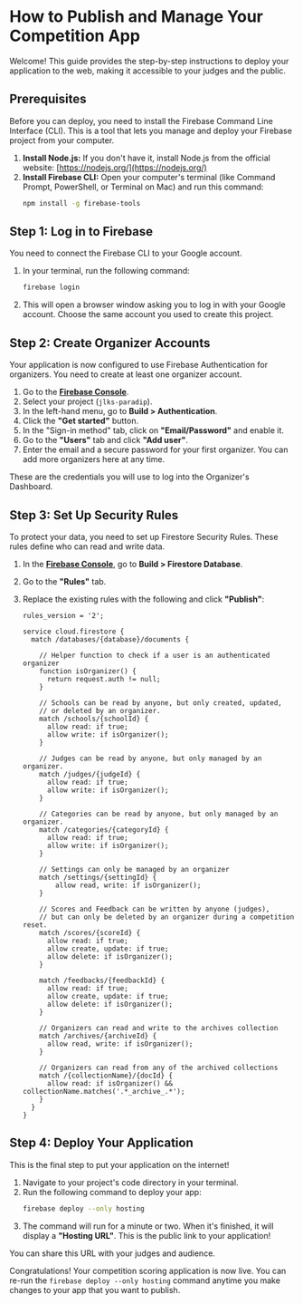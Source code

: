 
# How to Publish and Manage Your Competition App

Welcome! This guide provides the step-by-step instructions to deploy your application to the web, making it accessible to your judges and the public.

## Prerequisites

Before you can deploy, you need to install the Firebase Command Line Interface (CLI). This is a tool that lets you manage and deploy your Firebase project from your computer.

1.  **Install Node.js:** If you don't have it, install Node.js from the official website: [https://nodejs.org/](https://nodejs.org/)
2.  **Install Firebase CLI:** Open your computer's terminal (like Command Prompt, PowerShell, or Terminal on Mac) and run this command:
    ```bash
    npm install -g firebase-tools
    ```

## Step 1: Log in to Firebase

You need to connect the Firebase CLI to your Google account.

1.  In your terminal, run the following command:
    ```bash
    firebase login
    ```
2.  This will open a browser window asking you to log in with your Google account. Choose the same account you used to create this project.

## Step 2: Create Organizer Accounts

Your application is now configured to use Firebase Authentication for organizers. You need to create at least one organizer account.

1.  Go to the **[Firebase Console](https://console.firebase.google.com/)**.
2.  Select your project (`jlks-paradip`).
3.  In the left-hand menu, go to **Build > Authentication**.
4.  Click the **"Get started"** button.
5.  In the "Sign-in method" tab, click on **"Email/Password"** and enable it.
6.  Go to the **"Users"** tab and click **"Add user"**.
7.  Enter the email and a secure password for your first organizer. You can add more organizers here at any time.

These are the credentials you will use to log into the Organizer's Dashboard.

## Step 3: Set Up Security Rules

To protect your data, you need to set up Firestore Security Rules. These rules define who can read and write data.

1.  In the **[Firebase Console](https://console.firebase.google.com/)**, go to **Build > Firestore Database**.
2.  Go to the **"Rules"** tab.
3.  Replace the existing rules with the following and click **"Publish"**:

    ```
    rules_version = '2';

    service cloud.firestore {
      match /databases/{database}/documents {

        // Helper function to check if a user is an authenticated organizer
        function isOrganizer() {
          return request.auth != null;
        }

        // Schools can be read by anyone, but only created, updated,
        // or deleted by an organizer.
        match /schools/{schoolId} {
          allow read: if true;
          allow write: if isOrganizer();
        }

        // Judges can be read by anyone, but only managed by an organizer.
        match /judges/{judgeId} {
          allow read: if true;
          allow write: if isOrganizer();
        }

        // Categories can be read by anyone, but only managed by an organizer.
        match /categories/{categoryId} {
          allow read: if true;
          allow write: if isOrganizer();
        }
        
        // Settings can only be managed by an organizer
        match /settings/{settingId} {
            allow read, write: if isOrganizer();
        }

        // Scores and Feedback can be written by anyone (judges),
        // but can only be deleted by an organizer during a competition reset.
        match /scores/{scoreId} {
          allow read: if true;
          allow create, update: if true;
          allow delete: if isOrganizer();
        }

        match /feedbacks/{feedbackId} {
          allow read: if true;
          allow create, update: if true;
          allow delete: if isOrganizer();
        }

        // Organizers can read and write to the archives collection
        match /archives/{archiveId} {
          allow read, write: if isOrganizer();
        }

        // Organizers can read from any of the archived collections
        match /{collectionName}/{docId} {
          allow read: if isOrganizer() && collectionName.matches('.*_archive_.*');
        }
      }
    }
    ```

## Step 4: Deploy Your Application

This is the final step to put your application on the internet!

1.  Navigate to your project's code directory in your terminal.
2.  Run the following command to deploy your app:
    ```bash
    firebase deploy --only hosting
    ```
3.  The command will run for a minute or two. When it's finished, it will display a **"Hosting URL"**. This is the public link to your application!

You can share this URL with your judges and audience.

Congratulations! Your competition scoring application is now live. You can re-run the `firebase deploy --only hosting` command anytime you make changes to your app that you want to publish.
